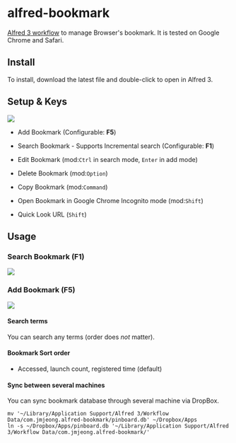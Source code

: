 # alfred-bookmark

[Alfred 3 workflow](https://www.alfredapp.com/workflows/) to manage Browser's bookmark.
It is tested on Google Chrome and Safari.

## Install 

To install, download the latest file and double-click to open in Alfred 3. 

## Setup & Keys

![](https://cl.ly/5ffd060608d0/Screenshot%20of%20Alfred%20Preferences%20(2-8-19,%2011-56-21%20AM).jpg)

- Add Bookmark (Configurable: **F5**)
- Search Bookmark - Supports Incremental search (Configurable: **F1**)

- Edit Bookmark (mod:`Ctrl` in search mode, `Enter` in add mode)
- Delete Bookmark (mod:`Option`)
- Copy Bookmark (mod:`Command`)
- Open Bookmark in Google Chrome Incognito mode (mod:`Shift`)
- Quick Look URL (`Shift`)

## Usage

### Search Bookmark (F1)

![](https://cl.ly/f5fd62635794/search.png)

### Add Bookmark (F5)

![](https://cl.ly/edac6d3969fc/add.png)

#### Search terms

You can search any terms (order does *not* matter).

####  Bookmark Sort order

- Accessed, launch count, registered time (default)     

#### Sync between several machines 
You can sync bookmark database through several machine via DropBox.

```
mv '~/Library/Application Support/Alfred 3/Workflow Data/com.jmjeong.alfred-bookmark/pinboard.db' ~/Dropbox/Apps
ln -s ~/Dropbox/Apps/pinboard.db '~/Library/Application Support/Alfred 3/Workflow Data/com.jmjeong.alfred-bookmark/'
```
